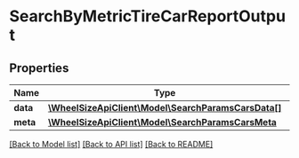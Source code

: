 # SearchByMetricTireCarReportOutput

## Properties
Name | Type | Description | Notes
------------ | ------------- | ------------- | -------------
**data** | [**\WheelSizeApiClient\Model\SearchParamsCarsData[]**](SearchParamsCarsData.md) |  | 
**meta** | [**\WheelSizeApiClient\Model\SearchParamsCarsMeta**](SearchParamsCarsMeta.md) |  | 

[[Back to Model list]](../README.md#documentation-for-models) [[Back to API list]](../README.md#documentation-for-api-endpoints) [[Back to README]](../README.md)


